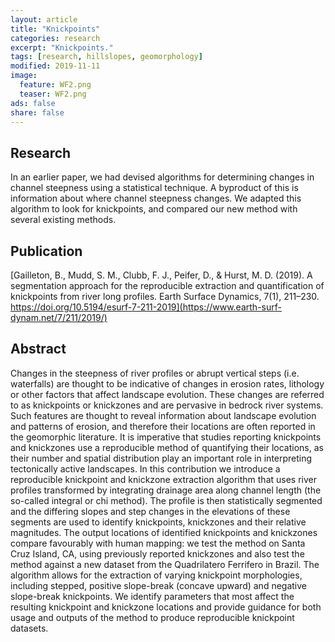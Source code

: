 ```yaml
---
layout: article
title: "Knickpoints"
categories: research
excerpt: "Knickpoints."
tags: [research, hillslopes, geomorphology]
modified: 2019-11-11
image:
  feature: WF2.png
  teaser: WF2.png
ads: false
share: false
---
```




## Research

  In an earlier paper, we had devised algorithms for determining changes in channel steepness using a statistical technique. A byproduct of this is information about where channel steepness changes. We adapted this algorithm to look for knickpoints, and compared our new method with several existing methods. 
  
## Publication

  [Gailleton, B., Mudd, S. M., Clubb, F. J., Peifer, D., & Hurst, M. D. (2019). A segmentation approach for the reproducible extraction and quantification of knickpoints from river long profiles. Earth Surface Dynamics, 7(1), 211–230. https://doi.org/10.5194/esurf-7-211-2019](https://www.earth-surf-dynam.net/7/211/2019/)
  
## Abstract

  Changes in the steepness of river profiles or abrupt vertical steps (i.e. waterfalls) are thought to be indicative of changes in erosion rates, lithology or other factors that affect landscape evolution. These changes are referred to as knickpoints or knickzones and are pervasive in bedrock river systems. Such features are thought to reveal information about landscape evolution and patterns of erosion, and therefore their locations are often reported in the geomorphic literature. It is imperative that studies reporting knickpoints and knickzones use a reproducible method of quantifying their locations, as their number and spatial distribution play an important role in interpreting tectonically active landscapes. In this contribution we introduce a reproducible knickpoint and knickzone extraction algorithm that uses river profiles transformed by integrating drainage area along channel length (the so-called integral or chi method). The profile is then statistically segmented and the differing slopes and step changes in the elevations of these segments are used to identify knickpoints, knickzones and their relative magnitudes. The output locations of identified knickpoints and knickzones compare favourably with human mapping: we test the method on Santa Cruz Island, CA, using previously reported knickzones and also test the method against a new dataset from the Quadrilatero Ferrifero in Brazil. The algorithm allows for the extraction of varying knickpoint morphologies, including stepped, positive slope-break (concave upward) and negative slope-break knickpoints. We identify parameters that most affect the resulting knickpoint and knickzone locations and provide guidance for both usage and outputs of the method to produce reproducible knickpoint datasets.

